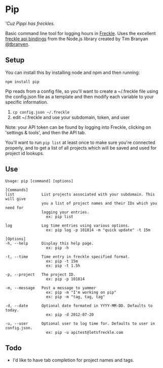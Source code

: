 # Pip
_'Cuz Pippi has freckles._

Basic command line tool for logging hours in [Freckle](http://letsfreckle.com). Uses the excellent [freckle api bindings](https://github.com/tbranyen/nodefreckle) from the Node.js library created by Tim Branyan [@tbranyen](http://twitter.com/tbranyen).

## Setup
You can install this by installing node and npm and then running:

`npm install pip`

Pip reads from a config file, so you'll want to create a ~/.freckle file using the config.json file as a template and then modify each variable to your specific information.

1. `cp config.json ~/.freckle`
1. edit ~/.freckle and use your subdomain, token, and user

Note: your API token can be found by logging into Freckle, clicking on 'settings & tools', and then the API tab.

You'll want to run `pip list` at least once to make sure you're connected properly, and to get a list of all projects which will be saved and used for project id lookups.

## Use
```
Usage: pip [command] [options]

[Commands]
list            List projects associated with your subdomain. This will give
                you a list of project names and their IDs which you need for
                logging your entries.
                  ex: pip list

log             Log time entries using various options.
                  ex: pip log -p 101814 -m "quick update" -t 15m

[Options]
-h, --help      Display this help page.
                  ex: pip -h

-t, --time      Time entry in freckle specified format.
                  ex: pip -t 15m
                  ex: pip -t 1.5h

-p, --project   The project ID.
                  ex: pip -p 101814

-m, --message   Post a message to yammer
                  ex: pip -m "I'm working on pip"
                  ex: pip -m "tag, tag, tag"

-d, --date      Optional date formated in YYYY-MM-DD. Defaults to today.
                  ex: pip -d 2012-07-20

-u, --user      Optional user to log time for. Defaults to user in config.json.
                  ex: pip -u apitest@letsfreckle.com
```

## Todo
* I'd like to have tab completion for project names and tags.
